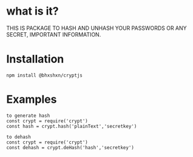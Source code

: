 # what is it?

THIS IS PACKAGE TO HASH AND UNHASH YOUR PASSWORDS OR ANY SECRET, IMPORTANT INFORMATION.

# Installation 

`npm install @bhxshxn/cryptjs`

# Examples
```
to generate hash
const crypt = require('crypt')
const hash = crypt.hash('plainText','secretkey')

to dehash
const crypt = require('crypt')
const dehash = crypt.deHash('hash','secretkey')
```
